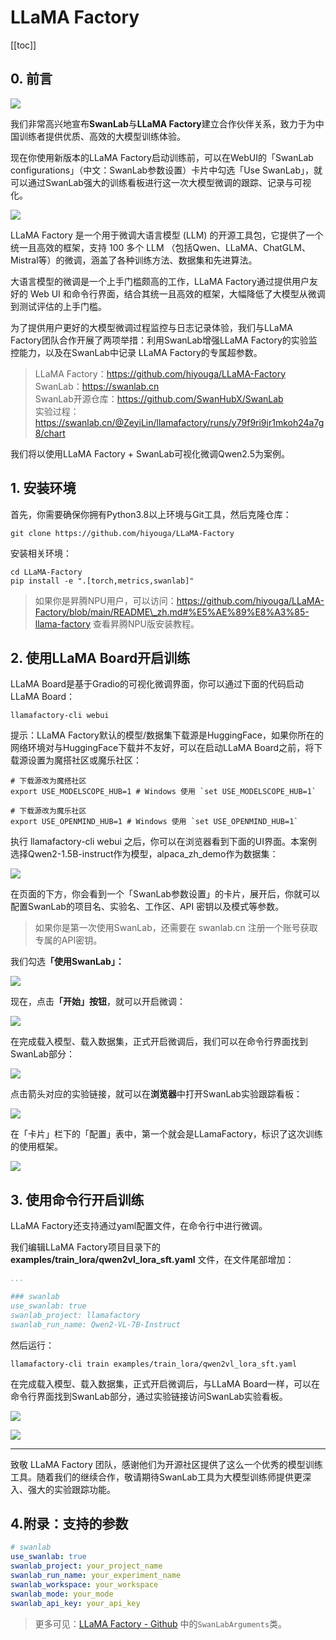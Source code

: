 # LLaMA Factory

[[toc]]

## 0. 前言

![](/zh/guide_cloud/integration/llama_factory/0.png)

我们非常高兴地宣布**SwanLab**与**LLaMA Factory**建立合作伙伴关系，致力于为中国训练者提供优质、高效的大模型训练体验。

现在你使用新版本的LLaMA Factory启动训练前，可以在WebUI的「SwanLab configurations」（中文：SwanLab参数设置）卡片中勾选「Use SwanLab」，就可以通过SwanLab强大的训练看板进行这一次大模型微调的跟踪、记录与可视化。

![](/zh/guide_cloud/integration/llama_factory/1.png)

LLaMA Factory 是一个用于微调大语言模型 (LLM) 的开源工具包，它提供了一个统一且高效的框架，支持 100 多个 LLM （包括Qwen、LLaMA、ChatGLM、Mistral等）的微调，涵盖了各种训练方法、数据集和先进算法。

大语言模型的微调是一个上手门槛颇高的工作，LLaMA Factory通过提供用户友好的 Web UI 和命令行界面，结合其统一且高效的框架，大幅降低了大模型从微调到测试评估的上手门槛。

为了提供用户更好的大模型微调过程监控与日志记录体验，我们与LLaMA Factory团队合作开展了两项举措：利用SwanLab增强LLaMA Factory的实验监控能力，以及在SwanLab中记录 LLaMA Factory的专属超参数。


> LLaMA Factory：https://github.com/hiyouga/LLaMA-Factory  
> SwanLab：https://swanlab.cn  
> SwanLab开源仓库：https://github.com/SwanHubX/SwanLab  
> 实验过程：https://swanlab.cn/@ZeyiLin/llamafactory/runs/y79f9ri9jr1mkoh24a7g8/chart

我们将以使用LLaMA Factory + SwanLab可视化微调Qwen2.5为案例。

## 1. 安装环境

首先，你需要确保你拥有Python3.8以上环境与Git工具，然后克隆仓库：

```shellscript
git clone https://github.com/hiyouga/LLaMA-Factory
```

安装相关环境：

```shellscript
cd LLaMA-Factory
pip install -e ".[torch,metrics,swanlab]"
```

> 如果你是昇腾NPU用户，可以访问：https://github.com/hiyouga/LLaMA-Factory/blob/main/README\_zh.md#%E5%AE%89%E8%A3%85-llama-factory 查看昇腾NPU版安装教程。

## 2. 使用LLaMA Board开启训练

LLaMA Board是基于Gradio的可视化微调界面，你可以通过下面的代码启动LLaMA Board：

```shellscript
llamafactory-cli webui
```

提示：LLaMA Factory默认的模型/数据集下载源是HuggingFace，如果你所在的网络环境对与HuggingFace下载并不友好，可以在启动LLaMA Board之前，将下载源设置为魔搭社区或魔乐社区：

```shellscript
# 下载源改为魔搭社区
export USE_MODELSCOPE_HUB=1 # Windows 使用 `set USE_MODELSCOPE_HUB=1`

# 下载源改为魔乐社区
export USE_OPENMIND_HUB=1 # Windows 使用 `set USE_OPENMIND_HUB=1`
```

执行 llamafactory-cli webui 之后，你可以在浏览器看到下面的UI界面。本案例选择Qwen2-1.5B-instruct作为模型，alpaca\_zh\_demo作为数据集：

![](/zh/guide_cloud/integration/llama_factory/2.png)

在页面的下方，你会看到一个「SwanLab参数设置」的卡片，展开后，你就可以配置SwanLab的项目名、实验名、工作区、API 密钥以及模式等参数。

> 如果你是第一次使用SwanLab，还需要在 swanlab.cn 注册一个账号获取专属的API密钥。

我们勾&#x9009;**「使用SwanLab」：**

![](/zh/guide_cloud/integration/llama_factory/3.png)

现在，点&#x51FB;**「开始」按钮**，就可以开启微调：

![](/zh/guide_cloud/integration/llama_factory/4.png)

在完成载入模型、载入数据集，正式开启微调后，我们可以在命令行界面找到SwanLab部分：

![](/zh/guide_cloud/integration/llama_factory/5.png)

点击箭头对应的实验链接，就可以在**浏览器**中打开SwanLab实验跟踪看板：

![](/zh/guide_cloud/integration/llama_factory/6.png)

在「卡片」栏下的「配置」表中，第一个就会是LLamaFactory，标识了这次训练的使用框架。

![](/zh/guide_cloud/integration/llama_factory/7.png)



## 3. 使用命令行开启训练

LLaMA Factory还支持通过yaml配置文件，在命令行中进行微调。

我们编辑LLaMA Factory项目目录下的 **examples/train\_lora/qwen2vl\_lora\_sft.yaml** 文件，在文件尾部增加：

```yaml
...

### swanlab
use_swanlab: true
swanlab_project: llamafactory
swanlab_run_name: Qwen2-VL-7B-Instruct
```

然后运行：

```shellscript
llamafactory-cli train examples/train_lora/qwen2vl_lora_sft.yaml
```

在完成载入模型、载入数据集，正式开启微调后，与LLaMA Board一样，可以在命令行界面找到SwanLab部分，通过实验链接访问SwanLab实验看板。

![](/zh/guide_cloud/integration/llama_factory/8.png)

![](/zh/guide_cloud/integration/llama_factory/9.png)

***

致敬 LLaMA Factory 团队，感谢他们为开源社区提供了这么一个优秀的模型训练工具。随着我们的继续合作，敬请期待SwanLab工具为大模型训练师提供更深入、强大的实验跟踪功能。

## 4.附录：支持的参数

```yaml
# swanlab
use_swanlab: true
swanlab_project: your_project_name
swanlab_run_name: your_experiment_name
swanlab_workspace: your_workspace
swanlab_mode: your_mode
swanlab_api_key: your_api_key
```

> 更多可见：[LLaMA Factory - Github](https://github.com/hiyouga/LLaMA-Factory/blob/main/README_zh.md#%E5%AE%89%E8%A3%85-llama-factory) 中的`SwanLabArguments`类。
